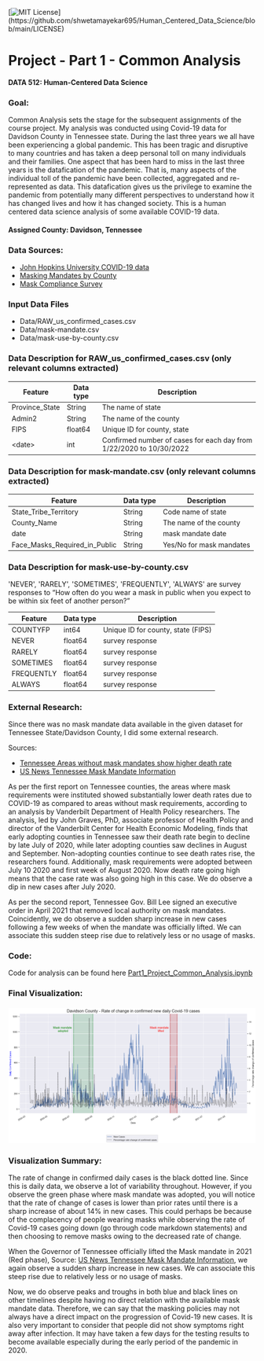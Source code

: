 [![MIT License](https://img.shields.io/apm/l/atomic-design-ui.svg?)](https://github.com/shwetamayekar695/Human_Centered_Data_Science/blob/main/LICENSE)

# Project - Part 1 - Common Analysis

**DATA 512: Human-Centered Data Science**


### Goal:
Common Analysis sets the stage for the subsequent assignments of the course project. My analysis was conducted using Covid-19 data for Davidson County in Tennessee state.
During the last three years we all have been experiencing a global pandemic. This has been tragic and disruptive to many countries and has taken a deep personal toll on many individuals and their families. 
One aspect that has been hard to miss in the last three years is the datafication of the pandemic. That is, many aspects of the individual toll of the pandemic have been collected, aggregated and re-represented as data. This datafication gives us the privilege to examine the pandemic from potentially many different perspectives to understand how it has changed lives and how it has changed society.
This is a human centered data science analysis of some available COVID-19 data.


#### Assigned County: Davidson, Tennessee

### Data Sources:
- [John Hopkins University COVID-19 data](https://www.kaggle.com/datasets/antgoldbloom/covid19-data-from-john-hopkins-university)
- [Masking Mandates by County](https://data.cdc.gov/Policy-Surveillance/U-S-State-and-Territorial-Public-Mask-Mandates-Fro/62d6-pm5i)
- [Mask Compliance Survey](https://github.com/nytimes/covid-19-data/tree/master/mask-use)

### Input Data Files
- Data/RAW_us_confirmed_cases.csv
- Data/mask-mandate.csv
- Data/mask-use-by-county.csv

### Data Description for RAW_us_confirmed_cases.csv (only relevant columns extracted)

| Feature        | Data type | Description                                                         |
|----------------|-----------|---------------------------------------------------------------------|
| Province_State | String    | The name of state                                                   |
| Admin2         | String    | The name of the county                                              |
| FIPS           | float64   | Unique ID for county, state                                         |
| \<date>        | int       | Confirmed number of cases for each day from 1/22/2020 to 10/30/2022 |


### Data Description for mask-mandate.csv (only relevant columns extracted)

| Feature                        | Data type | Description                                          |
|--------------------------------|-----------|------------------------------------------------------|
| State_Tribe_Territory          | String    | Code name of state                                   |
| County_Name                    | String    | The name of the county                               |
| date                           | String    | mask mandate date                                    |
| Face_Masks_Required_in_Public  | String    | Yes/No for mask mandates                             |


### Data Description for mask-use-by-county.csv
'NEVER', 'RARELY', 'SOMETIMES', 'FREQUENTLY', 'ALWAYS' are survey responses to “How often do you wear a mask in public when you expect to be within six feet of another person?”

| Feature       | Data type | Description                                                         |
|---------------|-----------|---------------------------------------------------------------------|
| COUNTYFP      | int64     | Unique ID for county, state (FIPS)                                  |
| NEVER         | float64   | survey response                                                     |
| RARELY        | float64   | survey response                                                     |
| SOMETIMES     | float64   | survey response                                                     |
| FREQUENTLY    | float64   | survey response                                                     |
| ALWAYS        | float64   | survey response                                                     |


### External Research:
Since there was no mask mandate data available in the given dataset for Tennessee State/Davidson County, I did some external research.

Sources:
- [Tennessee Areas without mask mandates show higher death rate](https://www.vumc.org/health-policy/news-events/tennessee-areas-without-mask-requirements-have-higher-death-toll-capita)
- [US News Tennessee Mask Mandate Information](https://www.usnews.com/news/best-states/articles/these-are-the-states-with-mask-mandates#tenn)

As per the first report on Tennessee counties, the areas where mask requirements were instituted showed substantially lower death rates due to COVID-19 as compared to areas without mask requirements, according to an analysis by Vanderbilt Department of Health Policy researchers. The analysis, led by John Graves, PhD, associate professor of Health Policy and director of the Vanderbilt Center for Health Economic Modeling, finds that early adopting counties in Tennessee saw their death rate begin to decline by late July of 2020, while later adopting counties saw declines in August and September. Non-adopting counties continue to see death rates rise, the researchers found. Additionally, mask requirements were adopted between July 10 2020 and first week of August 2020. Now death rate going high means that the case rate was also going high in this case. We do observe a dip in new cases after July 2020.

As per the second report, Tennessee Gov. Bill Lee signed an executive order in April 2021 that removed local authority on mask mandates. Coincidently, we do observe a sudden sharp increase in new cases following a few weeks of when the mandate was officially lifted. We can associate this sudden steep rise due to relatively less or no usage of masks.


### Code:
Code for analysis can be found here [Part1_Project_Common_Analysis.ipynb](https://github.com/shwetamayekar695/Human_Centered_Data_Science/blob/main/project/part1-common-analysis/Part1_Project_Common_Analysis.ipynb)


### Final Visualization:
#### ![Visualization_of_Part1_Common_Analysis-DATA512](https://github.com/shwetamayekar695/Human_Centered_Data_Science/blob/main/project/part1-common-analysis/Visualization_of_Part1_Common_Analysis-DATA512.png)

### Visualization Summary:
The rate of change in confirmed daily cases is the black dotted line. Since this is daily data, we observe a lot of variability throughout. However, if you observe the green phase where mask mandate was adopted, you will notice that the rate of change of cases is lower than prior rates until there is a sharp increase of about 14% in new cases. This could perhaps be because of the complacency of people wearing masks while observing the rate of Covid-19 cases going down (go through code markdown statements) and then choosing to remove masks owing to the decreased rate of change.

When the Governor of Tennessee officially lifted the Mask mandate in 2021 (Red phase), Source: [US News Tennessee Mask Mandate Information](https://www.usnews.com/news/best-states/articles/these-are-the-states-with-mask-mandates#tenn), we again observe a sudden sharp increase in new cases. We can associate this steep rise due to relatively less or no usage of masks.

Now, we do observe peaks and troughs in both blue and black lines on other timelines despite having no direct relation with the available mask mandate data. Therefore, we can say that the masking policies may not always have a direct impact on the progression of Covid-19 new cases. It is also very important to consider that people did not show symptoms right away after infection. It may have taken a few days for the testing results to become available especially during the early period of the pandemic in 2020.

